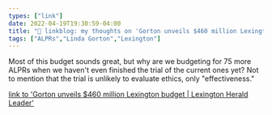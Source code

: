 ```yaml
---
types: ["link"]
date: 2022-04-19T19:30:59-04:00
title: "🔗 linkblog: my thoughts on 'Gorton unveils $460 million Lexington budget | Lexington Herald Leader'"
tags: ["ALPRs","Linda Gorton","Lexington"]
---
```

Most of this budget sounds great, but why are we budgeting for 75 more ALPRs when we haven't even finished the trial of the current ones yet? Not to mention that the trial is unlikely to evaluate ethics, only "effectiveness."
 
[link to 'Gorton unveils $460 million Lexington budget | Lexington Herald Leader'](https://www.kentucky.com/news/local/counties/fayette-county/article260389052.html)
